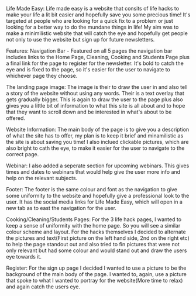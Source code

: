 Life Made Easy:
Life made easy is a website that consits of life hacks to make your life a lit bit easier and hopefully save you some precious time!
It's targeted at people who are looking for a quick fix to a problem or just looking for a better way to do the mundane things in life!
My aim was to make a minimilistic website that will catch the eye and hopefully get people not only to use the website but sign up for future newsletters.

Features:
Navigation Bar - Featured on all 5 pages the navigation bar includes links to the Home Page, Cleaning, Cooking and Students Page plus a final link for the page to register for the newsletter.
It's bold to catch the eye and is fixed to the page, so it's easier for the user to navigate to whichever page they choose.

The landing page image:
The image is their to draw the user in and also tell a story of the website without using any words. Their is a text overlay that gets gradually bigger. This is again to draw the user to the page plus also gives you a little bit of information to what this site is all about and to hope that they want to scroll down and be interested in what's about to be offered.

Website Information:
The main body of the page is to give you a description of what the site has to offer, my plan is to keep it brief and minamilistic as the site is about saving you time!
I also inclued clickable pictures, which are also bright to cath the eye, to make it easier for the user to navigate to the correct page.

Webinar:
I also added a seperate section for upcoming webinars. This gives times and dates to webinars that would help give the user more info and help on the relevant subjects.

Footer:
The footer is the same colour and font as the navigation to give some uniformity to the website and hopefully give a professional look to the user.
It has the social media links for Life Made Easy, which will open in a new tab as to east the navigation for the user.

Cooking/Cleaning/Students Pages:
For the 3 life hack pages, I wanted to keep a sense of uniformity with the home page. So you will see a similar colour scheme and layout.
For the hacks themselves I decided to alternate the pictures and text(First picture on the left hand side, 2nd on the right etc) to help the page standout out and also tried to fin pictures that were not only relevant but had some colour and would stand out and draw the users eye towards it.

Register:
For the sign up page I decided I wanted to use a picture to be the background of the main body of the page. I wanted to, again, use a picture that spoke to what I wanted to portray for the website(More time to relax) and again catch the users eye.